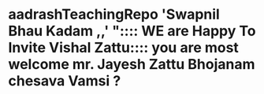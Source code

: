 # aadrashTeachingRepo  'Swapnil Bhau Kadam ,,'  ":::: WE are Happy To Invite Vishal Zattu::::  you are most welcome  mr. Jayesh Zattu Bhojanam chesava Vamsi ?
